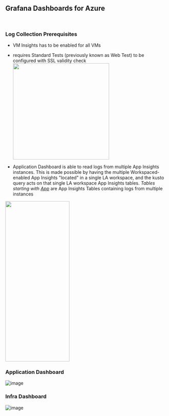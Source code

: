 ## Grafana Dashboards for Azure  

<br />

### Log Collection Prerequisites  

   * VM Insights has to be enabled for all VMs
   
   * requires Standard Tests (previously known as Web Test) to be configured with SSL validity check
     <img src ="https://github.com/weixian-zhang/Gov-POC-Azure-Observability-Grafana/assets/43234101/29ba0e07-3f44-4e49-b000-8f16d39d7fc3" width="300px" height="300px" />  
   
   * Application Dashboard is able to read logs from multiple App Insights instances.
     This is made possible by having the multiple Workspaced-enabled App Insights "located" in a single LA workspace, and the kusto query acts on that single LA workspace App Insights tables.
*Tables starting with <u>App</u>* are App Insights Tables containing logs from multiple instances
<img src="https://github.com/weixian-zhang/Gov-POC-Azure-Observability-Grafana/assets/43234101/e2714784-6379-4da8-bd2f-3c62bff692ca" width="200px" height="500px" />

<br />

### Application Dashboard  

![image](https://github.com/weixian-zhang/Gov-POC-Azure-Observability-Grafana/assets/43234101/e7bd3aa1-fb91-455f-a786-8a7cc23f9115)



### Infra Dashboard  

![image](https://github.com/weixian-zhang/Gov-POC-Azure-Observability-Grafana/assets/43234101/b32435c8-753a-4232-a83f-baa386c85ab0)


